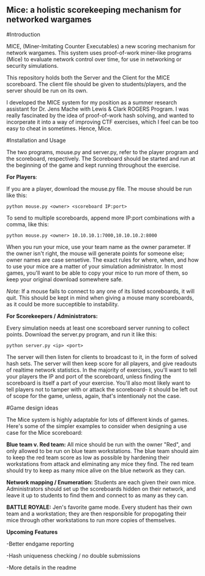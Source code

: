 ## **Mice: a holistic scorekeeping mechanism for networked wargames**

#Introduction

MICE, (Miner-Imitating Counter Executables) a new scoring mechanism for network wargames. This system uses proof-of-work miner-like programs (Mice) to evaluate network control over time, for use in networking or security simulations.

This repository holds both the Server and the Client for the MICE scoreboard. The client file should be given to students/players, and the server should be run on its own.

I developed the MICE system for my position as a summer research assistant for Dr. Jens Mache with Lewis & Clark ROGERS Program. I was really fascinated by the idea of proof-of-work hash solving, and wanted to incorperate it into a way of improving CTF exercises, which I feel can be too easy to cheat in sometimes. Hence, Mice.

#Installation and Usage

The two programs, mouse.py and server.py, refer to the player program and the scoreboard, respectively. The Scoreboard should be started and run at the beginning of the game and kept running throughout the exercise.

**For Players**:

If you are a player, download the mouse.py file. The mouse should be run like this:

`python mouse.py <owner> <scoreboard IP:port>`

To send to multiple scoreboards, append more IP:port combinations with a comma, like this:

`python mouse.py <owner> 10.10.10.1:7000,10.10.10.2:8000`

When you run your mice, use your team name as the owner parameter. If the owner isn't right, the mouse will generate points for someone else; owner names are case sensetive. The exact rules for where, when, and how to use your mice are a matter of your simulation administrator. In most games, you'll want to be able to copy your mice to run more of them, so keep your original download somewhere safe. 

*Note:* If a mouse fails to connect to any one of its listed scoreboards, it will quit. This should be kept in mind when giving a mouse many scoreboards, as it could be more succeptible to instability. 

**For Scorekeepers / Administrators:**

Every simulation needs at least one scoreboard server running to collect points. Download the server.py program, and run it like this:

`python server.py <ip> <port>`

The server will then listen for clients to broadcast to it, in the form of solved hash sets. The server will then keep score for all players, and give readouts of realtime network statistics. In the majority of exercises, you'll want to tell your players the IP and port of the scoreboard, unless finding the scoreboard is itself a part of your exercise. You'll also most likely want to tell players not to tamper with or attack the scoreboard- it should be left out of scope for the game, unless, again, that's intentionaly not the case. 

#Game design ideas

The Mice system is highly adaptable for lots of different kinds of games. Here's some of the simpler examples to consider when designing a use case for the Mice scoreboard:

**Blue team v. Red team:** All mice should be run with the owner "Red", and only allowed to be run on blue team workstations. The blue team should aim to keep the red team score as low as possible by hardening their workstations from attack and eliminating any mice they find. The red team should try to keep as many mice alive on the blue network as they can. 

**Network mapping / Enumeration:** Students are each given their own mice. Administrators should set up the scoreboards hidden on their network, and leave it up to students to find them and connect to as many as they can. 

**BATTLE ROYALE:** Jen's favorite game mode. Every student has their own team and a workstation; they are then responsible for propogating their mice through other workstations to run more copies of themselves. 



**Upcoming** **Features**

-Better endgame reporting

-Hash uniqueness checking / no double submissions

-More details in the readme

